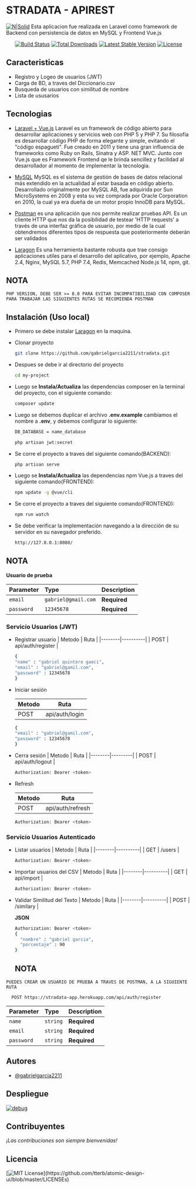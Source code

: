 # STRADATA - APIREST

[![N|Solid](https://laravelvuespa.com/preview.png)](https://laravel.com)
Esta aplicacion fue realizada en Laravel como framework de Backend con persistencia de datos en MySQL y Frontend Vue.js

<p align="center">
<a href="https://travis-ci.org/laravel/framework"><img src="https://travis-ci.org/laravel/framework.svg" alt="Build Status"></a>
<a href="https://packagist.org/packages/laravel/framework"><img src="https://img.shields.io/packagist/dt/laravel/framework" alt="Total Downloads"></a>
<a href="https://packagist.org/packages/laravel/framework"><img src="https://img.shields.io/packagist/v/laravel/framework" alt="Latest Stable Version"></a>
<a href="https://packagist.org/packages/laravel/framework"><img src="https://img.shields.io/packagist/l/laravel/framework" alt="License"></a>
</p>



## Caracteristicas

- Registro y Logeo de usuarios (JWT)
- Carga de BD, a traves del Diccionario.csv
- Busqueda de usuarios con similitud de nombre
- Lista de ususarios

## Tecnologias

* [Laravel + Vue.js](https://bluuweb.github.io/tutorial-laravel/vue/) Laravel es un framework de código abierto para desarrollar aplicaciones y servicios web con PHP 5 y PHP 7. Su filosofía es desarrollar código PHP de forma elegante y simple, evitando el "código espagueti". Fue creado en 2011 y tiene una gran influencia de frameworks como Ruby on Rails, Sinatra y ASP. NET MVC. Junto con Vue.js que es Framework Frontend qe le brinda sencillez y facilidad al desarrollador al momento de implementar la tecnologia.

* [MySQL](https://dev.mysql.com/downloads/mysql/) MySQL es el sistema de gestión de bases de datos relacional más extendido en la actualidad al estar basada en código abierto. Desarrollado originalmente por MySQL AB, fue adquirida por Sun MicroSystems en 2008 y esta su vez comprada por Oracle Corporation en 2010, la cual ya era dueña de un motor propio InnoDB para MySQL.

* [Postman](https://www.postman.com/downloads/) es una aplicación que nos permite realizar pruebas API. Es un cliente HTTP que nos da la posibilidad de testear 'HTTP requests' a través de una interfaz gráfica de usuario, por medio de la cual obtendremos diferentes tipos de respuesta que posteriormente deberán ser validados


* [Laragon](https://laragon.org/download/index.html) Es una herramienta bastante robusta que trae consigo aplicaciones utiles para el desarrollo del aplicativo, por ejemplo, Apache 2.4, Nginx, MySQL 5.7, PHP 7.4, Redis, Memcached Node.js 14, npm, git.

## NOTA

`PHP VERSION, DEBE SER >= 8.0 PARA EVITAR INCOMPATIBILIDAD CON COMPOSER`
`PARA TRABAJAR LAS SIGUIENTES RUTAS SE RECOMIENDA POSTMAN`



## Instalación (Uso local)
- Primero se debe instalar [Laragon](https://laragon.org/download/index.html) en la maquina.

- Clonar proyecto
    ```bash
    git clone https://github.com/gabrielgarcia2211/stradata.git
    ```

- Despues se debe ir al directorio del proyecto
    ```bash
    cd my-project
    ```

- Luego se **Instala/Actualiza** las dependencias composer en la terminal del proyecto, con el siguiente comando:
    ```sh
    composer update
    ```
    
- Luego se debemos duplicar el archivo **.env.example** cambiamos el nombre a **.env**, y debemos configurar lo siguiente:
    ```sh
    DB_DATABASE = name_database
    ```
    ```sh
    php artisan jwt:secret
    ```

- Se corre el proyecto a traves del siguiente comando(BACKEND):
    ```sh
    php artisan serve
    ```
- Luego se **Instala/Actualiza** las dependencias npm Vue.js a traves del siguiente comando(FRONTEND):
    ```sh
    npm update -g @vue/cli
    ```
- Se corre el proyecto a traves del siguiente comando(FRONTEND):
    ```sh
    npm run watch
    ```
- Se debe verificar la implementación navegando a la dirección de su servidor en su navegador preferido.
    ```sh
    http://127.0.0.1:8080/
    ```
## NOTA

**Usuario de prueba**

| Parameter  | Type     | Description                |
| :--------  | :------- | :------------------------- |
| `email`    | `gabriel@gmail.com` | **Required**               |
| `password` | `12345678`          | **Required**               |


### Servicio Usuarios (JWT)

- Registrar usuario
  | Metodo | Ruta     |
  |--------|----------|
  | POST    | api/auth/register |

    ```sh
  {
    "name" : "gabriel quintero gaeci",
    "email" : "gabriel@gamil.com",
    "password" : 12345678
  }
  ``` 

- Iniciar sesión

  | Metodo | Ruta   |
  |--------|--------|
  | POST   | api/auth/login |
  
    ```sh
  {
    "email" : "gabriel@gamil.com",
    "password" : 12345678
  }
  ``` 
  
- Cerra sesión
  | Metodo | Ruta    |
  |--------|---------|
  | POST    | api/auth/logout |
  ```sh
  Authorization: Bearer <token>
  ``` 

- Refresh

  | Metodo | Ruta    |
  |--------|---------|
  | POST    | api/auth/refresh |
  
    ```sh
  Authorization: Bearer <token>
  ``` 
  
  
  
### Servicio Usuarios Autenticado

- Listar usuarios
  | Metodo | Ruta     |
  |--------|----------|
  | GET    | /users |

  ```sh
  Authorization: Bearer <token>
  ``` 

- Importar usuarios del CSV
  | Metodo | Ruta     |
  |--------|----------|
  | GET    | api/import |

  ```sh
  Authorization: Bearer <token>
  ``` 

- Validar Similitud del Texto
  | Metodo | Ruta     |
  |--------|----------|
  | POST    | /similary |

  **JSON**
  ```sh
  Authorization: Bearer <token>
  {
    "nombre" : "gabriel garcia",
    "porcentaje" : 90
  }
  ``` 
  ## NOTA

`PUEDES CREAR UN USUARIO DE PRUEBA A TRAVES DE POSTMAN, A LA SIGUIENTE RUTA`

```http
  POST https://stradata-app.herokuapp.com/api/auth/register
```

| Parameter  | Type     | Description                |
| :--------  | :------- | :------------------------- |
| `name`     | `string` | **Required**               |
| `email`    | `string` | **Required**               |
| `password` | `string` | **Required**               |


## Autores

- [@gabrielgarcia2211](https://github.com/gabrielgarcia2211)

## Despliegue

[![debug](https://img.icons8.com/color/0/heroku.png)](https://stradata-app.herokuapp.com/)

## Contribuyentes
*¡Las contribuciones son siempre bienvenidas!*

## Licencia

[![MIT License](https://img.shields.io/apm/l/atomic-design-ui.svg?)](https://github.com/tterb/atomic-design-ui/blob/master/LICENSEs)